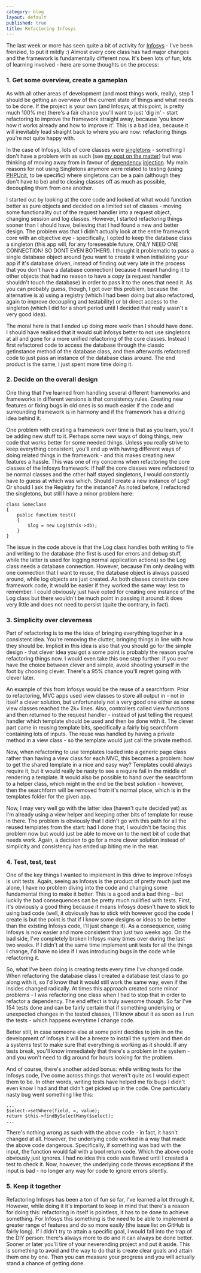 ```yaml
---
category: blog
layout: default
published: true
title: Refactoring Infosys
---
```

The last week or more has seen quite a bit of activity for [Infosys](http://github.com/Fake51/Infosys/) - I've been frenzied, to put it mildly :) Almost every core class has had major changes and the framework is fundamentally different now. It's been lots of fun, lots of learning involved - here are some thoughts on the process:

### 1. Get some overview, create a gameplan
As with all other areas of development (and most things work, really), step 1 should be getting an overview of the current state of things and what needs to be done. If the project is your own (and Infosys, at this point, is pretty much 100% me) there's a fair chance you'll want to just 'dig in' - start refactoring to improve the framework straight away, because 'you know how it works already and how to improve it'. This is a bad idea, because it will inevitably lead straight back to where you are now: refactoring things you're not quite happy with.

In the case of Infosys, lots of core classes were [singletons](http://en.wikipedia.org/wiki/Singleton_pattern) - something I don't have a problem with as such (see [my post on the matter](plind.dk/2009/07/20/lists-of-x)) but was thinking of moving away from in favour of [dependency](http://en.wikipedia.org/wiki/Dependency_injection) [injection](http://www.martinfowler.com/articles/injection.html). My main reasons for not using Singletons anymore were related to testing (using [PHPUnit](http://www.phpunit.de/), to be specific) where singletons can be a pain (although they don't have to be) and to closing classes off as much as possible, decoupling them from one another.

I started out by looking at the core code and looked at what would function better as pure objects and decided on a limited set of classes - moving some functionality out of the request handler into a request object, changing session and log classes. However, I started refactoring things sooner than I should have, believing that I had found a new and better design. The problem was that I didn't actually look at the entire framework core with an objective eye - specifically, I opted to keep the database class a singleton (this app will, for any foreseeable future, ONLY NEED ONE CONNECTION! SO DONT EVEN BOTHER!). I thought it problematic to pass a single database object around (you want to create it when initializing your app if it's database driven, instead of finding out very late in the process that you don't have a database connection) because it meant handing it to other objects that had no reason to have a copy (a request handler shouldn't touch the database) in order to pass it to the ones that need it. As you can probably guess, though, I got over this problem, because the alternative is a) using a registry (which I had been doing but also refactored, again to improve decoupling and testability) or b) direct access to the singleton (which I did for a short period until I decided that really wasn't a very good idea).

The moral here is that I ended up doing more work than I should have done. I should have realised that it would suit Infosys better to not use singletons at all and gone for a more unified refactoring of the core classes. Instead I first refactored code to access the database through the classic getInstance method of the database class, and then afterwards refactored code to just pass an instance of the database class around. The end product is the same, I just spent more time doing it.

### 2. Decide on the overall design
One thing that I've learned from handling several different frameworks and frameworks in different versions is that consistency rules. Creating new features or fixing bugs in old ones is so much easier if the code and surrounding framework is in harmony and if the framework has a driving idea behind it.

One problem with creating a framework over time is that as you learn, you'll be adding new stuff to it. Perhaps some new ways of doing things, new code that works better for some needed things. Unless you really strive to keep everything consistent, you'll end up with having different ways of doing related things in the framework - and this makes creating new features a hassle. This was one of my concerns when refactoring the core classes of the Infosys framework: if half the core classes were refactored to be normal classes and the other half stayed singletons, I would constantly have to guess at which was which. Should I create a new instance of Log? Or should I ask the Registry for the instance? As noted before, I refactored the singletons, but still I have a minor problem here:

```
class Someclass
{
    public function test()
    {
        $log = new Log($this->db);
    }
}
```

The issue in the code above is that the Log class handles both writing to file and writing to the database (the first is used for errors and debug stuff, while the latter is used for logging normal application actions) so the Log class needs a database connection. However, because I'm only dealing with one connection that I want to reuse, the database object is always passed around, while log objects are just created. As both classes constitute core framework code, it would be easier if they worked the same way: less to remember. I could obviously just have opted for creating one instance of the Log class but there wouldn't be much point in passing it around: it does very little and does not need to persist (quite the contrary, in fact).

### 3. Simplicity over cleverness
Part of refactoring is to me the idea of bringing everything together in a consistent idea. You're removing the clutter, bringing things in line with how they should be. Implicit in this idea is also that you should go for the simple design - that clever idea you got a some point is probably the reason you're refactoring things now. I would even take this one step further: if you ever have the choice between clever and simple, avoid shooting yourself in the foot by choosing clever. There's a 95% chance you'll regret going with clever later.

An example of this from Infosys would be the reuse of a searchform. Prior to refactoring, MVC apps used view classes to store all output in - not in itself a clever solution, but unfortunately not a very good one either as some view classes reached the 2k+ lines. Also, controllers called view functions and then returned to the request handler - instead of just telling the request handler which template should be used and then be done with it. The clever part came in reusing template bits, specifically a fairly big searchform containing lots of inputs. The reuse was handled by having a private method in a view class - so the template would just call the private method.

Now, when refactoring to use templates loaded into a generic page class rather than having a view class for each MVC, this becomes a problem: how to get the shared template in a nice and easy way? Templates could always require it, but it would really be nasty to see a require fail in the middle of rendering a template. It would also be possible to hand over the searchform to a helper class, which might in the end be the best solution - however, then the searchform will be removed from it's normal place, which is in the templates folder for the given app.

Now, I may very well go with the latter idea (haven't quite decided yet) as I'm already using a view helper and keeping other bits of template for reuse in there. The problem is obviously that I didn't go with this path for all the reused templates from the start: had I done that, I wouldn't be facing this problem now but would just be able to move on to the next bit of code that needs work. Again, a decision to go for a more clever solution instead of simplicity and consistency has ended up biting me in the rear.

### 4. Test, test, test
One of the key things I wanted to implement in this drive to improve Infosys is unit tests. Again, seeing as Infosys is the product of pretty much just me alone, I have no problem diving into the code and changing some fundamental thing to make it better. This is a good and a bad thing - but luckily the bad consequences can be pretty much nullified with tests. First, it's obviously a good thing because it means Infosys doesn't have to stick to using bad code (well, it obviously has to stick with however good the code I create is but the point is that if I know some designs or ideas to be better than the existing Infosys code, I'll just change it). As a consequence, using Infosys is now easier and more consistent than just two weeks ago. On the bad side, I've completely broken Infosys many times over during the last two weeks. If I didn't at the same time implement unit tests for all the things I change, I'd have no idea if I was introducing bugs in the code while refactoring it.

So, what I've been doing is creating tests every time I've changed code. When refactoring the database class I created a database test class to go along with it, so I'd know that it would still work the same way, even if the insides changed radically. At times this approach created some minor problems - I was refactoring one class when I had to stop that in order to refactor a dependency. The end effect is truly awesome though. So far I've 154 tests done and can be fairly certain that if something underlying or unexpected changes in the tested classes, I'll know about it as soon as I run the tests - which happens everytime I change code.

Better still, in case someone else at some point decides to join in on the development of Infosys it will be a breeze to install the system and then do a systems test to make sure that everything is working as it should. If any tests break, you'll know immediately that there's a problem in the system - and you won't need to dig around for hours looking for the problem.

And of course, there's another added bonus: while writing tests for the Infosys code, I've come across things that weren't quite as I would expect them to be. In other words, writing tests have helped me fix bugs I didn't even know I had and that didn't get picked up in the code. One particularly nasty bug went something like this:

```
...
$select->setWhere(field, =, value);
return $this->findBySelectMany($select);
...
```

There's nothing wrong as such with the above code - in fact, it hasn't changed at all. However, the underlying code worked in a way that made the above code dangerous. Specifically, if something was bad with the input, the function would fail with a bool return code. Which the above code obviously just ignores. I had no idea this code was flawed until I created a test to check it. Now, however, the underlying code throws exceptions if the input is bad - no longer any way for code to ignore errors silently.

### 5. Keep it together
Refactoring Infosys has been a ton of fun so far, I've learned a lot through it. However, while doing it it's important to keep in mind that there's a reason for doing this: refactoring in itself is pointless, it has to be done to achieve something. For Infosys this something is the need to be able to implement a greater range of features and do so more easily (the issue list on GitHub is fairly long). If I didn't try to attain a specific goal, I would fall into the trap of the DIY person: there's always more to do and it can always be done better. Sooner or later you'll tire of your neverending project and put it aside. This is something to avoid and the way to do that is create clear goals and attain them one by one. Then you can measure your progress and you will actually stand a chance of getting done.
